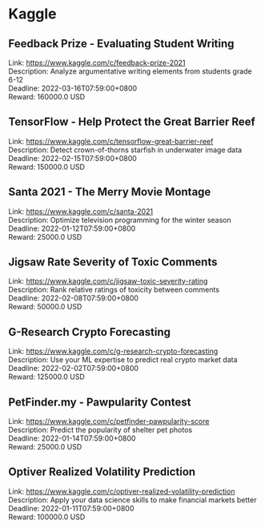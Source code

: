 # Kaggle



## Feedback Prize - Evaluating Student Writing

Link: https://www.kaggle.com/c/feedback-prize-2021  
Description: Analyze argumentative writing elements from students grade 6-12   
Deadline: 2022-03-16T07:59:00+0800  
Reward: 160000.0 USD  


## TensorFlow - Help Protect the Great Barrier Reef 

Link: https://www.kaggle.com/c/tensorflow-great-barrier-reef  
Description: Detect crown-of-thorns starfish in underwater image data  
Deadline: 2022-02-15T07:59:00+0800  
Reward: 150000.0 USD  


## Santa 2021 - The Merry Movie Montage

Link: https://www.kaggle.com/c/santa-2021  
Description: Optimize television programming for the winter season  
Deadline: 2022-01-12T07:59:00+0800  
Reward: 25000.0 USD  


## Jigsaw Rate Severity of Toxic Comments   

Link: https://www.kaggle.com/c/jigsaw-toxic-severity-rating  
Description: Rank relative ratings of toxicity between comments  
Deadline: 2022-02-08T07:59:00+0800  
Reward: 50000.0 USD  


## G-Research Crypto Forecasting 

Link: https://www.kaggle.com/c/g-research-crypto-forecasting  
Description: Use your ML expertise to predict real crypto market data  
Deadline: 2022-02-02T07:59:00+0800  
Reward: 125000.0 USD  


## PetFinder.my - Pawpularity Contest

Link: https://www.kaggle.com/c/petfinder-pawpularity-score  
Description: Predict the popularity of shelter pet photos  
Deadline: 2022-01-14T07:59:00+0800  
Reward: 25000.0 USD  


## Optiver Realized Volatility Prediction

Link: https://www.kaggle.com/c/optiver-realized-volatility-prediction  
Description: Apply your data science skills to make financial markets better  
Deadline: 2022-01-11T07:59:00+0800  
Reward: 100000.0 USD  

